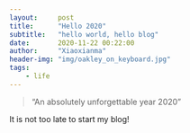 ```yaml
---
layout:     post
title:      "Hello 2020"
subtitle:   "hello world, hello blog"
date:       2020-11-22 00:22:00
author:     "Xiaoxianma"
header-img: "img/oakley_on_keyboard.jpg"
tags:
    - life
---
```


> “An absolutely unforgettable year 2020”

It is not too late to start my blog!
